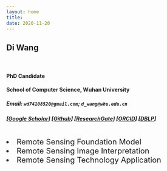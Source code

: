 ```yaml
---
layout: home
title: 
date: 2020-11-20 
---
```

## Di Wang

<br>

#### PhD Candidate


#### School of Computer Science, Wuhan University

##### Email: `wd74108520@gmail.com`; `d_wang@whu.edu.cn`

##### [<a href="https://scholar.google.com/citations?hl=en&user=3fThjewAAAAJ" target="_blank">Google Scholar</a>] [<a href="https://github.com/DotWang" target="_blank">Github</a>] [<a href="https://www.researchgate.net/profile/Di-Wang-58" target="_blank">ResearchGate</a>] [<a href="https://orcid.org/0000-0001-6360-4360" target="_blank">ORCID</a>] [<a href="https://dblp.org/pid/18/5410-23.html" target="_blank">DBLP</a>]

<br>

<div style="font-size:20px">
<li>Remote Sensing Foundation Model </li>

<li>Remote Sensing Image Interpretation </li>

<li>Remote Sensing Technology Application </li>
</div>